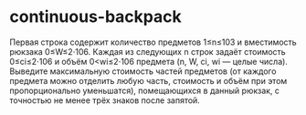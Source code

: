 # continuous-backpack
Первая строка содержит количество предметов 1≤n≤103 и вместимость рюкзака 0≤W≤2⋅106. Каждая из следующих n строк задаёт стоимость 0≤ci≤2⋅106 и объём 0<wi≤2⋅106 предмета (n, W, ci, wi — целые числа). Выведите максимальную стоимость частей предметов (от каждого предмета можно отделить любую часть, стоимость и объём при этом пропорционально уменьшатся), помещающихся в данный рюкзак, с точностью не менее трёх знаков после запятой.